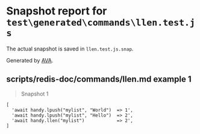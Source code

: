 # Snapshot report for `test\generated\commands\llen.test.js`

The actual snapshot is saved in `llen.test.js.snap`.

Generated by [AVA](https://ava.li).

## scripts/redis-doc/commands/llen.md example 1

> Snapshot 1

    [
      'await handy.lpush("mylist", "World")  => 1',
      'await handy.lpush("mylist", "Hello")  => 2',
      'await handy.llen("mylist")            => 2',
    ]
